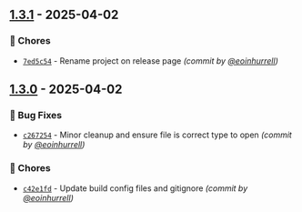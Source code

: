 
## [1.3.1] - 2025-04-02
### :wrench: Chores
- [`7ed5c54`](https://github.com/eoinhurrell/obsidian-selected-to-unique-note/commit/7ed5c5461dfe8864cb2f7e6b2dbe52e6371e4c13) - Rename project on release page *(commit by [@eoinhurrell](https://github.com/eoinhurrell))*


## [1.3.0] - 2025-04-02
### :bug: Bug Fixes
- [`c267254`](https://github.com/eoinhurrell/obsidian-selected-to-unique-note/commit/c267254c8fcd634c6850b99e69a7fb3f91d09c05) - Minor cleanup and ensure file is correct type to open *(commit by [@eoinhurrell](https://github.com/eoinhurrell))*

### :wrench: Chores
- [`c42e1fd`](https://github.com/eoinhurrell/obsidian-selected-to-unique-note/commit/c42e1fd2f49bb23a84a1c3c6498ed9f1eaae999d) - Update build config files and gitignore *(commit by [@eoinhurrell](https://github.com/eoinhurrell))*

[1.3.0]: https://github.com/eoinhurrell/obsidian-selected-to-unique-note/compare/1.2.0...1.3.0
[1.3.1]: https://github.com/eoinhurrell/obsidian-selected-to-unique-note/compare/1.3.0...1.3.1
